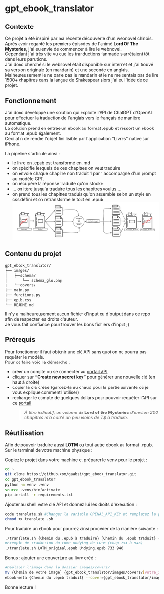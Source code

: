 # gpt_ebook_translator

## Contexte
Ce projet a été inspiré par ma récente découverte d'un webnovel chinois.  
Après avoir regardé les premiers épisodes de l'animé **Lord Of The Mysteries**, j'ai eu envie de commencer à lire le webnovel.  
Cependant j'ai très vite vu que les tranductions fanmade s'arrêtaient tôt dans leurs parutions.  
J'ai donc cherché si le webnovel était disponible sur internet et j'ai trouvé sa version originale (en mandarin) et une seconde en anglais.  
Malheureusement je ne parle pas le mandarin et je ne me sentais pas de lire 1500+ chapitres dans la langue de Shakespear alors j'ai eu l'idée de ce projet. 

## Fonctionnement
J'ai donc développé une solution qui exploite l'API de ChatGPT d'OpenAI pour effectuer la traduction de l'anglais vers le français de manière automatique.  
La solution prend en entrée un ebook au format .epub et ressort un ebook au format .epub également.  
Ceci afin de rendre l'objet fini lisible par l'application "Livres" native sur iPhone.  

La pipeline s'articule ainsi : 
- le livre en .epub est transformé en .md 
- on spécifie lesquels de ces chapitres on veut traduire
- on envoie chaque chapitre non traduit 1 par 1 accompagné d'un prompt au modèle GPT. 
- on récupère la réponse traduite qu'on stocke 
- ... on itère jusqu'a traduire tous les chapitres voulus ...
- on prend tous les chapitres traduis qu'on assemble selon un style en css défini et on retransforme le tout en .epub  
![schema](/images/schema/schema.png)

## Contenu du projet 
```text
gpt_ebook_translator/ 
├── images/
│   ├──schema/
│       └── schema_glo.png
|   └──covers/
├── main.py
├── functions.py
├── epub.css
└── README.md
```

Il n'y a malheureusement aucun fichier d'input ou d'output dans ce repo afin de respecter les droits d'auteur.  
Je vous fait confiance pour trouver les bons fichiers d'input ;) 

## Prérequis
Pour fonctionner il faut obtenir une clé API sans quoi on ne pourra pas requêter le modèle.   
Pour ce faire voici la démarche : 
- créer un compte ou se connecter au [portail API](https://platform.openai.com/account/api-keys)
- cliquer sur **“Create new secret key”** pour générer une nouvelle clé (en haut à droite)
- copier la clé créée (gardez-la au chaud pour la partie suivante où je vous explique comment l'utiliser)
- recharger le compte de quelques dollars pour pouvoir requêter l'API sur ce [portail](https://platform.openai.com/settings/organization/billing/overview)
  >  *À titre indicatif, un volume de* **Lord of the Mysteries** *d’environ 200 chapitres m’a coûté un peu moins de 7 $ à traduire.*


## Réutilisation

Afin de pouvoir traduire aussi **LOTM** ou tout autre ebook au format .epub.  
Sur le terminal de votre machine physique : 

Copiez le projet dans votre machine et préparer le venv pour le projet  : 
```bash 
cd ~
git clone https://github.com/gaabsi/gpt_ebook_translator.git
cd gpt_ebook_translator 
python -m venv .venv
source .venv/bin/activate
pip install -r requirements.txt
```

Ajouter au shell votre clé API et donnez lui les droits d'execution : 
```bash
code translate.sh #Changez la variable OPENAI_API_KEY et remplacez la par votre clé et sauvegardez le fichier
chmod +x translate .sh
```

Pour traduire un ebook pour pourrez ainsi procéder de la manière suivante : 
```bash 
./translate.sh {Chemin du .epub à traduire} {Chemin du .epub traduit} {Chapitre début trad} {Chapitre fin trad}
#Exemple de traduction du tome Undying de LOTM (chap 733 à 946)
./translate.sh LOTM_original.epub Undying.epub 733 946
```

Bonus : ajouter une couverture au livre créé : 
```bash
#Déplacer l'image dans le dossier images/covers/
mv {Chemin de votre image} {gpt_ebook_translator/images/covers/[votre_image.png]}
ebook-meta {Chemin du .epub traduit} --cover={gpt_ebook_translator/images/covers/[votre_image.png]}
```

Bonne lecture ! 

